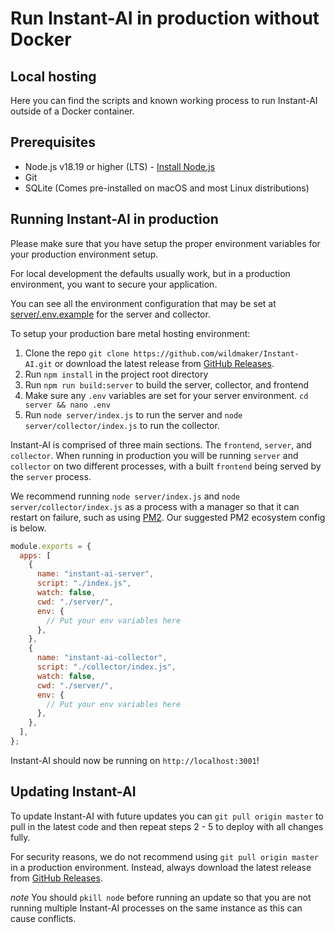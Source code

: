 # Run Instant-AI in production without Docker

## Local hosting

Here you can find the scripts and known working process to run Instant-AI outside of a Docker container.

## Prerequisites

- Node.js v18.19 or higher (LTS) - [Install Node.js](https://nodejs.org/)
- Git
- SQLite (Comes pre-installed on macOS and most Linux distributions)

## Running Instant-AI in production

Please make sure that you have setup the proper environment variables for your production environment setup.

For local development the defaults usually work, but in a production environment, you want to secure your application.

You can see all the environment configuration that may be set at [server/.env.example](server/.env.example) for the server and collector.

To setup your production bare metal hosting environment:

1. Clone the repo `git clone https://github.com/wildmaker/Instant-AI.git` or download the latest release from [GitHub Releases](https://github.com/wildmaker/Instant-AI/releases).
2. Run `npm install` in the project root directory
3. Run `npm run build:server` to build the server, collector, and frontend
4. Make sure any `.env` variables are set for your server environment. `cd server && nano .env`
5. Run `node server/index.js` to run the server and `node server/collector/index.js` to run the collector.

Instant-AI is comprised of three main sections. The `frontend`, `server`, and `collector`. When running in production you will be running `server` and `collector` on two different processes, with a built `frontend` being served by the `server` process.

We recommend running `node server/index.js` and `node server/collector/index.js` as a process with a manager so that it can restart on failure, such as using [PM2](https://pm2.keymetrics.io/).
Our suggested PM2 ecosystem config is below.

```javascript
module.exports = {
  apps: [
    {
      name: "instant-ai-server",
      script: "./index.js",
      watch: false,
      cwd: "./server/",
      env: {
        // Put your env variables here
      },
    },
    {
      name: "instant-ai-collector",
      script: "./collector/index.js",
      watch: false,
      cwd: "./server/",
      env: {
        // Put your env variables here
      },
    },
  ],
};
```

Instant-AI should now be running on `http://localhost:3001`!

## Updating Instant-AI

To update Instant-AI with future updates you can `git pull origin master` to pull in the latest code and then repeat steps 2 - 5 to deploy with all changes fully.

For security reasons, we do not recommend using `git pull origin master` in a production environment. Instead, always download the latest release from [GitHub Releases](https://github.com/wildmaker/Instant-AI/releases).

_note_ You should `pkill node` before running an update so that you are not running multiple Instant-AI processes on the same instance as this can cause conflicts.


